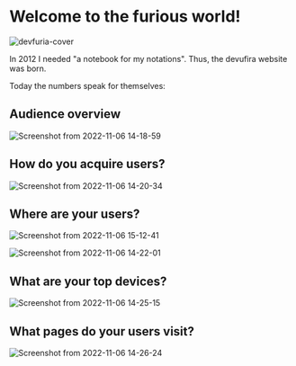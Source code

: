 # Welcome to the furious world!

![devfuria-cover](https://user-images.githubusercontent.com/1257048/200187081-33b6ea3e-6237-4b3c-967c-7cf481c49d83.png)

In 2012 I needed "a notebook for my notations". Thus, the devufira website was born.

Today the numbers speak for themselves:


## Audience overview

![Screenshot from 2022-11-06 14-18-59](https://user-images.githubusercontent.com/1257048/200187619-7e98a4f0-5b17-4181-8044-0e8a2dd36150.png)


## How do you acquire users?

![Screenshot from 2022-11-06 14-20-34](https://user-images.githubusercontent.com/1257048/200187679-ae501235-5e52-4b8e-884f-3d5059246010.png)


## Where are your users?

![Screenshot from 2022-11-06 15-12-41](https://user-images.githubusercontent.com/1257048/200187768-bce6cbbe-d755-4d1c-a885-daf0f3657946.png)


![Screenshot from 2022-11-06 14-22-01](https://user-images.githubusercontent.com/1257048/200187722-d5a58093-eef7-4ffa-80d8-9dee573c5cda.png)


## What are your top devices?

![Screenshot from 2022-11-06 14-25-15](https://user-images.githubusercontent.com/1257048/200187801-9e39b649-a412-4506-9a73-844796291546.png)


## What pages do your users visit?

![Screenshot from 2022-11-06 14-26-24](https://user-images.githubusercontent.com/1257048/200187848-cea9f671-bf45-47ed-ad83-d1cf22fbc248.png)


